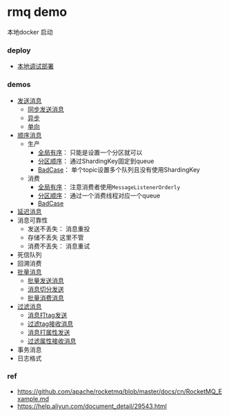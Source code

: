 # rmq demo

本地docker 启动

### deploy

* [本地调试部署](./deploy/local/README.md)

### demos

* [发送消息](./demos/send_msg)
    * [同步发送消息](./demos/send_msg/src/main/java/com/example/demo/SyncSendMessageProducer.java)
    * [异步](./demos/send_msg/src/main/java/com/example/demo/ASyncSendMessageProducer.java)
    * [单向](./demos/send_msg/src/main/java/com/example/demo/OneWaySendMessageProducer.java)
* [顺序消息](./demos/order_msg)
    * 生产
        * [全局有序](./demos/order_msg/src/main/java/com/example/demo/SingleQueueOrderProducer.java)： 只能是设置一个分区就可以
        * [分区顺序](./demos/order_msg/src/main/java/com/example/demo/MultiQueueOrderProducer.java)： 通过ShardingKey固定到queue
        * [BadCase](./demos/order_msg/src/main/java/com/example/demo/OneTopicMultiQueueProducer.java)： 单个topic设置多个队列且没有使用ShardingKey
    * 消费
        * [全局有序](./demos/order_msg/src/main/java/com/example/demo/SingleQueueOrderConsumer.java)： 注意消费者使用`MessageListenerOrderly`
        * [分区顺序](./demos/order_msg/src/main/java/com/example/demo/MultiQueueOrderConsumer.java)： 通过一个消费线程对应一个queue
        * [BadCase](./demos/order_msg/src/main/java/com/example/demo/OneTopicMultiQueueConsumer.java)
* [延迟消息](./demos/delay_msg/src/main/java/com/example/demo)
* 消息可靠性
    * 发送不丢失： 消息重投
    * 存储不丢失 这里不管
    * 消费不丢失： 消息重试
* 死信队列
* 回溯消费
* [批量消息](./demos/batch_msg)
    * [批量发送消息](./demos/batch_msg/src/main/java/com/example/demo/BatchSendMsgProducer.java)
    * [消息切分发送](./demos/batch_msg/src/main/java/com/example/demo/BatchSendSplitMsgListProducer.java)
    * [批量消费消息](./demos/batch_msg/src/main/java/com/example/demo/BatchReceiverMsgConsumer.java)
* [过滤消息](./demos/filter_msg)
    * [消息打tag发送](./demos/filter_msg/src/main/java/com/example/demo/SendMsgByTagProducer.java)
    * [过滤tag接收消息](./demos/filter_msg/src/main/java/com/example/demo/ReceiverMsgByFilterTagConsumer.java)
    * [消息打属性发送](./demos/filter_msg/src/main/java/com/example/demo/SendMsgByPropertyProducer.java)
    * [过滤属性接收消息](./demos/filter_msg/src/main/java/com/example/demo/ReceiverMsgByFilterPropertyConsumer.java)
* 事务消息
* 日志格式

### ref

* https://github.com/apache/rocketmq/blob/master/docs/cn/RocketMQ_Example.md
* https://help.aliyun.com/document_detail/29543.html
